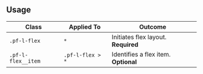 ## Usage

| Class | Applied To | Outcome |
| -- | -- | -- |
| `.pf-l-flex` | `*` |  Initiates flex layout. **Required** |
| `.pf-l-flex__item` | `.pf-l-flex > *` |  Identifies a flex item. **Optional** |
